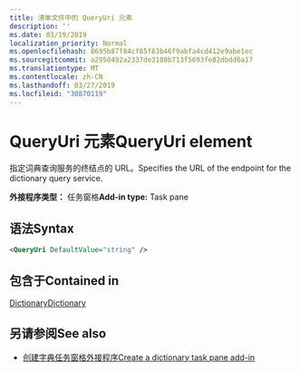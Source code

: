 ```yaml
---
title: 清单文件中的 QueryUri 元素
description: ''
ms.date: 03/19/2019
localization_priority: Normal
ms.openlocfilehash: 8695b87f84cf85f83b46f9abfa4cd412e9abe1ec
ms.sourcegitcommit: a2950492a2337de3180b713f5693fe82dbdd6a17
ms.translationtype: MT
ms.contentlocale: zh-CN
ms.lasthandoff: 03/27/2019
ms.locfileid: "30870119"
---
```

# <a name="queryuri-element"></a><span data-ttu-id="fb9b3-102">QueryUri 元素</span><span class="sxs-lookup"><span data-stu-id="fb9b3-102">QueryUri element</span></span>

<span data-ttu-id="fb9b3-103">指定词典查询服务的终结点的 URL。</span><span class="sxs-lookup"><span data-stu-id="fb9b3-103">Specifies the URL of the endpoint for the dictionary query service.</span></span>

<span data-ttu-id="fb9b3-104">**外接程序类型：** 任务窗格</span><span class="sxs-lookup"><span data-stu-id="fb9b3-104">**Add-in type:** Task pane</span></span>

## <a name="syntax"></a><span data-ttu-id="fb9b3-105">语法</span><span class="sxs-lookup"><span data-stu-id="fb9b3-105">Syntax</span></span>

```XML
<QueryUri DefaultValue="string" />
```

## <a name="contained-in"></a><span data-ttu-id="fb9b3-106">包含于</span><span class="sxs-lookup"><span data-stu-id="fb9b3-106">Contained in</span></span>

[<span data-ttu-id="fb9b3-107">Dictionary</span><span class="sxs-lookup"><span data-stu-id="fb9b3-107">Dictionary</span></span>](dictionary.md)

## <a name="see-also"></a><span data-ttu-id="fb9b3-108">另请参阅</span><span class="sxs-lookup"><span data-stu-id="fb9b3-108">See also</span></span>

- [<span data-ttu-id="fb9b3-109">创建字典任务窗格外接程序</span><span class="sxs-lookup"><span data-stu-id="fb9b3-109">Create a dictionary task pane add-in</span></span>](/office/dev/add-ins/word/dictionary-task-pane-add-ins)
    
